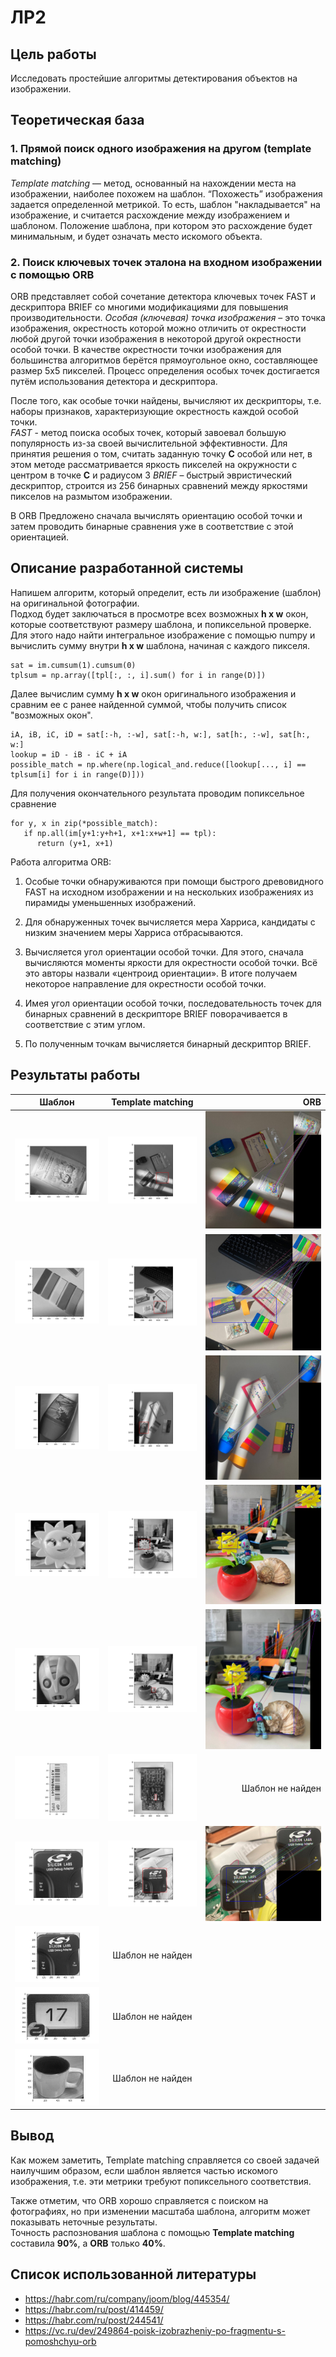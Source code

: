 # ЛР2
## Цель работы
Исследовать простейшие алгоритмы детектирования объектов на изображении.

## Теоретическая база

### 1. Прямой поиск одного изображения на другом (template matching)
*Template matching* — метод, основанный на нахождении места на изображении,
наиболее похожем на шаблон. “Похожесть” изображения задается определенной 
метрикой. То есть, шаблон "накладывается" на изображение, и считается
расхождение между изображением и шаблоном. Положение шаблона, 
при котором это расхождение будет минимальным, и будет означать 
место искомого объекта.

### 2. Поиск ключевых точек эталона на входном изображении с помощью ORB
ORB представляет собой сочетание детектора ключевых точек FAST и дескриптора BRIEF со многими модификациями для 
повышения производительности.
*Особая (ключевая) точка изображения* – это точка изображения, окрестность которой можно отличить от окрестности любой другой точки 
изображения в некоторой другой окрестности особой точки. В качестве окрестности точки изображения для большинства 
алгоритмов берётся прямоугольное окно, составляющее размер 5x5 пикселей. Процесс определения особых точек достигается 
путём использования детектора и дескриптора.  

После того, как особые точки найдены, вычисляют их дескрипторы, т.е. наборы признаков, характеризующие окрестность 
каждой особой точки.  
*FAST* - метод поиска особых точек, который завоевал большую популярность из-за своей вычислительной эффективности. 
Для принятия решения о том, считать заданную точку **С** особой или нет, в этом методе рассматривается яркость пикселей
на окружности с центром в точке **С** и радиусом 3
*BRIEF* – быстрый эвристический дескриптор, строится из 256 бинарных сравнений между яркостями пикселов на размытом изображении.  

В ORB Предложено сначала вычислять ориентацию особой точки и затем проводить бинарные сравнения уже в соответствие с этой ориентацией. 

## Описание разработанной системы

Напишем алгоритм, который определит, есть ли изображение (шаблон) на оригинальной фотографии.  
Подход будет заключаться в просмотре всех возможных **h x w** окон, которые соответствуют размеру шаблона, и попиксельной проверке. 
Для этого надо найти интегральное изображение с помощью numpy и вычислить сумму внутри **h x w** шаблона, начиная с каждого пикселя.
```
sat = im.cumsum(1).cumsum(0)
tplsum = np.array([tpl[:, :, i].sum() for i in range(D)])
```

Далее вычислим сумму **h x w** окон оригинального изображения и сравним ее с ранее найденной суммой, чтобы получить список "возможных окон".

```
iA, iB, iC, iD = sat[:-h, :-w], sat[:-h, w:], sat[h:, :-w], sat[h:, w:]
lookup = iD - iB - iC + iA
possible_match = np.where(np.logical_and.reduce([lookup[..., i] == tplsum[i] for i in range(D)]))
```

Для получения окончательного результата проводим попиксельное сравнение
```
for y, x in zip(*possible_match):
   if np.all(im[y+1:y+h+1, x+1:x+w+1] == tpl):
      return (y+1, x+1)
```

Работа алгоритма ORB:  

1) Особые точки обнаруживаются при помощи быстрого древовидного FAST на исходном изображении и на нескольких изображениях из пирамиды уменьшенных изображений.  

2) Для обнаруженных точек вычисляется мера Харриса, кандидаты с низким значением меры Харриса отбрасываются.  

3) Вычисляется угол ориентации особой точки. Для этого, сначала вычисляются моменты яркости для окрестности особой точки.
   Всё это авторы назвали «центроид ориентации». В итоге получаем некоторое направление для окрестности особой точки.  

4) Имея угол ориентации особой точки, последовательность точек для бинарных сравнений в дескрипторе BRIEF поворачивается в соответствие с этим углом.  
5) По полученным точкам вычисляется бинарный дескриптор BRIEF.

## Результаты работы

| Шаблон       | Template matching | ORB |       
| ------------- |:------------------:|------:|       
|![Результат работы tm](./1/1.jpg)| ![Результат работы tm](./2/1.jpg)| ![Результат работы tm](./2/1.png)|
|![Результат работы tm](./1/2.jpg)| ![Результат работы tm](./2/2.jpg)| ![Результат работы orb](./2/2.png)|
|![Результат работы tm](./1/3.jpg)| ![Результат работы tm](./2/3.jpg)| ![Результат работы orb](./2/3.png) |
|![Результат работы tm](./1/4.jpg)| ![Результат работы tm](./2/4.jpg)|![Результат работы orb](./2/4.png) |
|![Результат работы tm](./1/5.jpg)| ![Результат работы tm](./2/5.jpg)|![Результат работы orb](./2/5.png) |
|![Результат работы tm](./1/6.jpg)| ![Результат работы tm](./2/6.jpg) |Шаблон не найден| |!
|![Результат работы tm](./1/7.jpg)| ![Результат работы tm](./2/7.jpg)|![Результат работы orb](./2/7.png)|
|![Результат работы tm](./1/8.jpg)|Шаблон не найден||![Результат работы orb](./2/8.png)|
|![Результат работы tm](./1/9.jpg) |Шаблон не найден||![Результат работы orb](./2/9.png)|
|![Результат работы tm](./1/10.jpg) |Шаблон не найден||![Результат работы orb](./2/10.png)|

## Вывод

Как можем заметить, Template matching справляется со своей задачей наилучшим образом,
если шаблон является частью искомого изображения, т.е. эти метрики требуют попиксельного соответствия.

Также отметим, что ORB хорошо справляется с поиском на фотографиях, но при изменении масштаба шаблона,
алгоритм может показывать неточные результаты.  
Точность распознования шаблона с помощью **Template matching** составила **90%**, а **ORB** только **40%**.



## Список использованной литературы
- https://habr.com/ru/company/joom/blog/445354/
- https://habr.com/ru/post/414459/
- https://habr.com/ru/post/244541/
- https://vc.ru/dev/249864-poisk-izobrazheniy-po-fragmentu-s-pomoshchyu-orb
